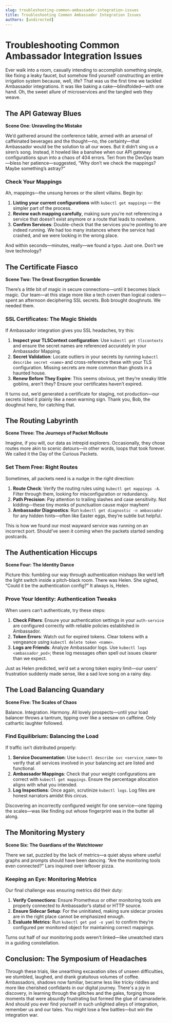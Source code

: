 ```yaml
---
slug: troubleshooting-common-ambassador-integration-issues
title: Troubleshooting Common Ambassador Integration Issues
authors: [undirected]
---
```



# Troubleshooting Common Ambassador Integration Issues

Ever walk into a room, casually intending to accomplish something simple, like fixing a leaky faucet, but somehow find yourself constructing an entire irrigation system because, well, life? That was us the first time we tackled Ambassador integrations. It was like baking a cake—blindfolded—with one hand. Oh, the sweet allure of microservices and the tangled web they weave.

## The API Gateway Blues

**Scene One: Unraveling the Mistake**

We’d gathered around the conference table, armed with an arsenal of caffeinated beverages and the thought—no, the certainty—that Ambassador would be the solution to all our woes. But it didn’t sing us a siren’s song. Instead, it howled like a banshee when our API gateway configurations spun into a chaos of 404 errors. Teri from the DevOps team—bless her patience—suggested, “Why don’t we check the mappings? Maybe something’s astray?”

### Check Your Mappings

Ah, mappings—the unsung heroes or the silent villains. Begin by:

1. **Listing your current configurations** with `kubectl get mappings` — the simpler part of the process.
2. **Review each mapping carefully**, making sure you’re not referencing a service that doesn’t exist anymore or a route that leads to nowhere.
3. **Confirm Services**: Double-check that the services you’re pointing to are indeed running. We had too many instances where the service had crashed, and we were looking in the wrong place.

And within seconds—minutes, really—we found a typo. Just one. Don’t we love technology?

## The Certificate Fiasco

**Scene Two: The Great Encryption Scramble**

There’s a little bit of magic in secure connections—until it becomes black magic. Our team—at this stage more like a tech coven than logical coders—spent an afternoon deciphering SSL secrets. Bob brought doughnuts. We needed them.

### SSL Certificates: The Magic Shields

If Ambassador integration gives you SSL headaches, try this:

1. **Inspect your TLSContext configuration**: Use `kubectl get tlscontexts` and ensure the secret names are referenced accurately in your Ambassador Mapping.
2. **Secret Validation**: Locate outliers in your secrets by running `kubectl describe secret <name>` and cross-reference these with your TLS configuration. Missing secrets are more common than ghosts in a haunted house.
3. **Renew Before They Expire**: This seems obvious, yet they’re sneaky little goblins, aren’t they? Ensure your certificates haven’t expired.

It turns out, we’d generated a certificate for staging, not production—our secrets listed it plainly like a neon warning sign. Thank you, Bob, the doughnut hero, for catching that.

## The Routing Labyrinth

**Scene Three: The Journeys of Packet McRoute**

Imagine, if you will, our data as intrepid explorers. Occasionally, they chose routes more akin to scenic detours—in other words, loops that took forever. We called it the Day of the Curious Packets.

### Set Them Free: Right Routes

Sometimes, all packets need is a nudge in the right direction:

1. **Route Check**: Verify the routing rules using `kubectl get mappings -A`. Filter through them, looking for misconfiguration or redundancy.
2. **Path Precision**: Pay attention to trailing slashes and case sensitivity. Not kidding—these tiny monks of punctuation cause major mayhem!
3. **Ambassador Diagnostics**: Run `kubectl get diagnostic -n ambassador` for any hidden hints—often like Easter eggs, they’re subtle but helpful.

This is how we found our most wayward service was running on an incorrect port. Should’ve seen it coming when the packets started sending postcards.

## The Authentication Hiccups

**Scene Four: The Identity Dance**

Picture this: fumbling our way through authentication mishaps like we’d left the light switch inside a pitch-black room. There was Helen. She sighed, “Could it be the authentication config?” It always is, Helen.

### Prove Your Identity: Authentication Tweaks

When users can’t authenticate, try these steps:

1. **Check Filters**: Ensure your authentication settings in your `auth-service` are configured correctly with reliable policies established in Ambassador.
2. **Token Errors**: Watch out for expired tokens. Clear tokens with a vengeance using `kubectl delete token <name>`.
3. **Logs are Friends**: Analyze Ambassador logs. Use `kubectl logs <ambassador_pod>`; these log messages often spell out issues clearer than we expect.

Just as Helen predicted, we’d set a wrong token expiry limit—our users' frustration suddenly made sense, like a sad love song on a rainy day.

## The Load Balancing Quandary

**Scene Five: The Scales of Chaos**

Balance. Integration. Harmony. All lovely prospects—until your load balancer throws a tantrum, tipping over like a seesaw on caffeine. Only cathartic laughter followed.

### Find Equilibrium: Balancing the Load

If traffic isn’t distributed properly:

1. **Service Documentation**: Use `kubectl describe svc <service_name>` to verify that all services involved in your balancing act are listed and functional.
2. **Ambassador Mappings**: Check that your weight configurations are correct with `kubectl get mappings`. Ensure the percentage allocation aligns with what you intended.
3. **Log Inspections**: Once again, scrutinize `kubectl logs`. Log files are honest narrators amidst this circus.

Discovering an incorrectly configured weight for one service—one tipping the scales—was like finding out whose fingerprint was in the butter all along.

## The Monitoring Mystery

**Scene Six: The Guardians of the Watchtower**

There we sat, puzzled by the lack of metrics—a quiet abyss where useful graphs and prompts should have been dancing. “Are the monitoring tools even connected?” Lars inquired over leftover pizza.

### Keeping an Eye: Monitoring Metrics

Our final challenge was ensuring metrics did their duty:

1. **Verify Connections**: Ensure Prometheus or other monitoring tools are properly connected to Ambassador’s statsd or HTTP source.
2. **Ensure Sidecar Setup**: For the uninitiated, making sure sidecar proxies are in the right place cannot be emphasized enough.
3. **Evaluate Metrics**: Run `kubectl get pod -o yaml` to confirm they’re configured per monitored object for maintaining correct mappings.

Turns out half of our monitoring pods weren’t linked—like unwatched stars in a guiding constellation. 

## Conclusion: The Symposium of Headaches

Through these trials, like unearthing excavation sites of unseen difficulties, we stumbled, laughed, and drank gratuitous volumes of coffee. Ambassadors, shadows now familiar, became less like tricky riddles and more like cherished confidants in our digital journey. There's a joy in discovery, in learning through the glitches and the gales, forging those moments that were absurdly frustrating but formed the glue of camaraderie. And should you ever find yourself in such unlighted alleys of integration, remember us and our tales. You might lose a few battles—but win the integration war.